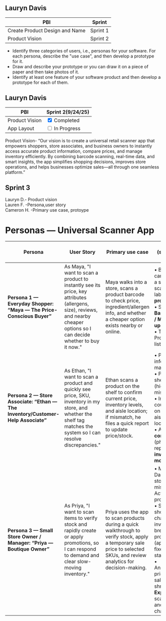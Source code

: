 ## Lauryn Davis

| PBI           | Sprint   |
|---------------|----------|
| Create Product Design and Name | Sprint 1 |
| Product Vision| Sprint 2|

- Identify three categories of users, i.e., personas for your software. For each persona, describe the "use case", and then develop a prototype for it. 
- Draw and describe your prototype or you can draw it on a piece of paper and then take photos of it.
- Identify at least one feature of your software product and then develop a prototype for each of them.       

## Lauryn Davis 

| PBI            | Sprint 2(9/24/25) |
|----------------|-------------------|
| Product Vision | <input type="checkbox" checked> Completed |
| App Layout     | <input type="checkbox"> In Progress |



Product Vision- 
“Our vision is to create a universal retail scanner app that empowers shoppers, store associates, and business owners to instantly access accurate product information, compare prices, and manage inventory efficiently. By combining barcode scanning, real-time data, and smart insights, the app simplifies shopping decisions, improves store operations, and helps businesses optimize sales—all through one seamless platform.”
## Sprint 3
Lauryn D.- Product vision <br>
Lauren F. -Persona,user story <br>
Cameron H. -Primary use case, protoype
# Personas — Universal Scanner App

| Persona |User Story| Primary use case | Prototype (screens & key elements) |
|---|---|---|---|
| **Persona 1 — Everyday Shopper: “Maya — The Price-Conscious Buyer”** |  As Maya, "I want to scan a product to instantly see its price, key attributes (allergens, size), reviews, and nearby cheaper options so I can decide whether to buy it now."| Maya walks into a store, scans a product barcode to check price, ingredient/allergen info, and whether a cheaper option exists nearby or online. | • Big central camera view with a single-shot scan button labeled **“Scan product”**.<br>• Small toggle: **Barcode / Image / Manual look-up**.<br>• Top-right: Profile & saved lists icon. |
| **Persona 2 — Store Associate: “Ethan — The Inventory/Customer-Help Associate”** |  As Ethan, "I want to scan a product and quickly see price, SKU, inventory in my store, and whether the shelf tag matches the system so I can resolve discrepancies."|Ethan scans a product on the shelf to confirm current price, inventory levels, and aisle location; if mismatch, he files a quick report to update price/stock. | • Product basic info (name, SKU, master UPC).<br>• POS price vs shelf-tag price (highlight mismatch).<br>• Inventory counts (on-hand, on-shelf) and aisle/bay location.<br>• Actions: **Price correction** (photo + prefilled report), **Adjust inventory**, **Order more**. |
| **Persona 3 — Small Store Owner / Manager: “Priya — Boutique Owner”** | As Priya, "I want to scan items to verify stock and rapidly create or apply promotions, so I can respond to demand and clear slow-moving inventory."| Priya uses the app to scan products during a quick walkthrough to verify stock, apply a temporary sale price to selected SKUs, and review analytics for decision-making. | • Manager Dashboard: Low stock, Price mismatches, Active promotions.<br>• Scan result shows SKU, channel prices, inventory breakdown, promo controls (apply % off or fixed price, start/end dates).<br>• Analytics/History: price history, sales velocity, shrinkage alerts, **Export CSV** for scanned items and applied changes. |
